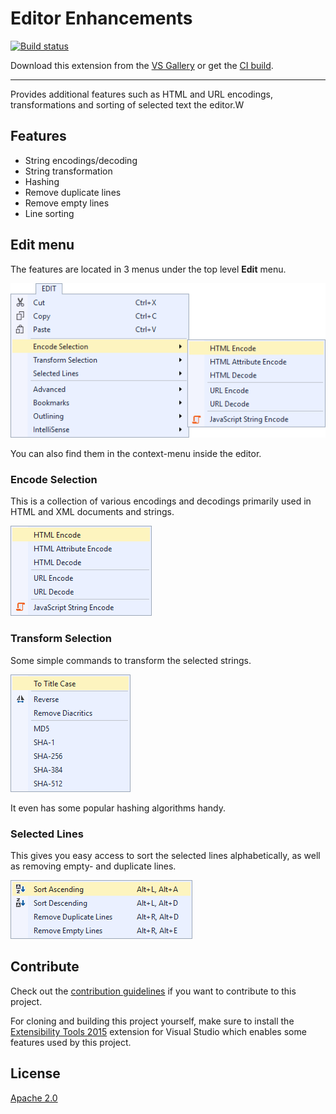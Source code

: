 # Editor Enhancements

[![Build status](https://ci.appveyor.com/api/projects/status/ft7r0hidvyl37d4b?svg=true)](https://ci.appveyor.com/project/madskristensen/editorsk)

Download this extension from the [VS Gallery](https://visualstudiogallery.msdn.microsoft.com/4f64e542-3772-4136-8f87-0113441c7aa1)
or get the [CI build](http://vsixgallery.com/extension/a3112f81-e423-4f88-9f2c-e089a309e48e/).

---------------------------------------

Provides additional features such as HTML and URL encodings,
transformations and sorting of selected text the editor.W

## Features

- String encodings/decoding
- String transformation
- Hashing
- Remove duplicate lines
- Remove empty lines
- Line sorting

## Edit menu
The features are located in 3 menus under the top level 
**Edit** menu.

![Edit menu](art/edit-menu.png)

You can also find them in the context-menu inside the editor.

### Encode Selection
This is a collection of various encodings and decodings
primarily used in HTML and XML documents and strings.

![Encoding menu](art/encoding-sub-menu.png)

### Transform Selection
Some simple commands to transform the selected strings.

![Transform menu](art/transform-sub-menu.png)

It even has some popular hashing algorithms handy.

### Selected Lines
This gives you easy access to sort the selected lines
alphabetically, as well as removing empty- and duplicate
lines.

![Lines menu](art/line-sub-menu.png)

## Contribute
Check out the [contribution guidelines](.github/CONTRIBUTING.md)
if you want to contribute to this project.

For cloning and building this project yourself, make sure
to install the
[Extensibility Tools 2015](https://visualstudiogallery.msdn.microsoft.com/ab39a092-1343-46e2-b0f1-6a3f91155aa6)
extension for Visual Studio which enables some features
used by this project.

## License
[Apache 2.0](LICENSE)
